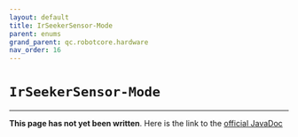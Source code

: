 ```yaml
---
layout: default
title: IrSeekerSensor-Mode
parent: enums
grand_parent: qc.robotcore.hardware
nav_order: 16
---
```

# `IrSeekerSensor-Mode`
---
**This page has not yet been written**. Here is the link to the [official JavaDoc](https://ftctechnh.github.io/ftc_app/doc/javadoc/com/qualcomm/robotcore/hardware/IrSeekerSensor.Mode.html)
        